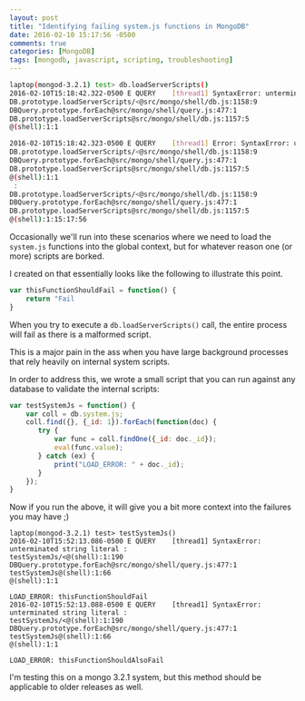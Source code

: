```yaml
---
layout: post
title: "Identifying failing system.js functions in MongoDB"
date: 2016-02-10 15:17:56 -0500
comments: true
categories: [MongoDB]
tags: [mongodb, javascript, scripting, troubleshooting]
---
```


``` bash
laptop(mongod-3.2.1) test> db.loadServerScripts()
2016-02-10T15:18:42.322-0500 E QUERY    [thread1] SyntaxError: unterminated string literal :
DB.prototype.loadServerScripts/<@src/mongo/shell/db.js:1158:9
DBQuery.prototype.forEach@src/mongo/shell/query.js:477:1
DB.prototype.loadServerScripts@src/mongo/shell/db.js:1157:5
@(shell):1:1

2016-02-10T15:18:42.323-0500 E QUERY    [thread1] Error: SyntaxError: unterminated string literal :
DB.prototype.loadServerScripts/<@src/mongo/shell/db.js:1158:9
DBQuery.prototype.forEach@src/mongo/shell/query.js:477:1
DB.prototype.loadServerScripts@src/mongo/shell/db.js:1157:5
@(shell):1:1
 :
DB.prototype.loadServerScripts/<@src/mongo/shell/db.js:1158:9
DBQuery.prototype.forEach@src/mongo/shell/query.js:477:1
DB.prototype.loadServerScripts@src/mongo/shell/db.js:1157:5
@(shell):1:15:17:56
```

Occasionally we'll run into these scenarios where we need to load the `system.js` functions into the global context, but for whatever reason one (or more) scripts are borked.

I created on that essentially looks like the following to illustrate this point.

``` javascript
var thisFunctionShouldFail = function() {
    return "Fail
}
```

When you try to execute a `db.loadServerScripts()` call, the entire process will fail as there is a malformed script.

This is a major pain in the ass when you have large background processes that rely heavily on internal system scripts.

In order to address this, we wrote a small script that you can run against any database to validate the internal scripts:

``` javascript
var testSystemJs = function() {
    var coll = db.system.js;
    coll.find({}, {_id: 1}).forEach(function(doc) {
       try {
           var func = coll.findOne({_id: doc._id});
           eval(func.value);
       } catch (ex) {
           print("LOAD_ERROR: " + doc._id);
       }
    });
}
```

Now if you run the above, it will give you a bit more context into the failures you may have ;)

```
laptop(mongod-3.2.1) test> testSystemJs()
2016-02-10T15:52:13.086-0500 E QUERY    [thread1] SyntaxError: unterminated string literal :
testSystemJs/<@(shell):1:190
DBQuery.prototype.forEach@src/mongo/shell/query.js:477:1
testSystemJs@(shell):1:66
@(shell):1:1

LOAD_ERROR: thisFunctionShouldFail
2016-02-10T15:52:13.088-0500 E QUERY    [thread1] SyntaxError: unterminated string literal :
testSystemJs/<@(shell):1:190
DBQuery.prototype.forEach@src/mongo/shell/query.js:477:1
testSystemJs@(shell):1:66
@(shell):1:1

LOAD_ERROR: thisFunctionShouldAlsoFail
```

I'm testing this on a mongo 3.2.1 system, but this method should be applicable to older releases as well.